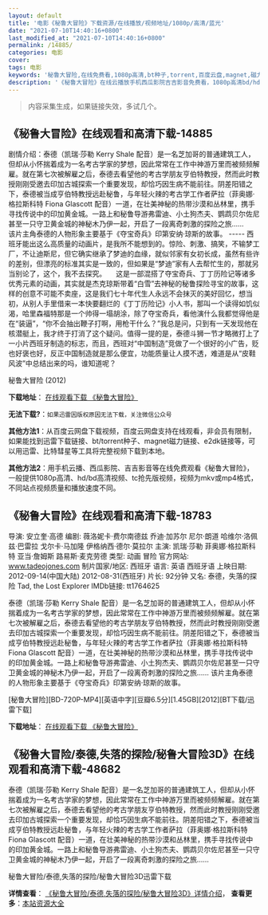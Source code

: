 ```yaml
---
layout: default
title: '电影《秘鲁大冒险》下载资源/在线播放/视频地址/1080p/高清/蓝光'
date: "2021-07-10T14:40:16+0800"
last_modified_at: "2021-07-10T14:40:16+0800"
permalink: /14885/
categories: 电影
cover:
tags: 电影
keywords: '秘鲁大冒险,在线免费看,1080p高清,bt种子,torrent,百度云盘,magnet,磁力链,迅雷下载资源'
description: '《秘鲁大冒险》在线云播放手机西瓜影院吉吉影音免费看，1080p高清bd/hd未删减完整版和tc抢先枪版，mkv/mp4格式，附带bt/torrent种子、magnet/磁力链、百度云盘、网盘资源迅雷下载链接'
---
```


>内容采集生成，如果链接失效，多试几个。


## 《秘鲁大冒险》在线观看和高清下载-14885

剧情介绍：泰德（凯瑞·莎勒 Kerry Shale 配音）是一名芝加哥的普通建筑工人，但却从小怀揣着成为一名考古学家的梦想，因此常常在工作中神游万里而被频频解雇。就在第七次被解雇之后，泰德去看望他的考古学朋友亨伯特教授，然而此时教授刚刚受邀去印加古城探索一个重要发现，却恰巧因生病不能前往。阴差阳错之下，泰德被当成亨伯特教授远赴秘鲁，与年轻火辣的考古学工作者萨拉（菲奥娜·格拉斯科特 Fiona Glascott 配音）一道，在壮美神秘的热带沙漠和丛林里，携手寻找传说中的印加黄金城。一路上和秘鲁导游弗雷迪、小土狗杰夫、鹦鹉贝尔佐尼甚至一只守卫黄金城的神秘木乃伊一起，开启了一段离奇刺激的探险之旅……  　　该片主角泰德的人物形象主要基于《夺宝奇兵》印第安纳·琼斯的故事。 ----- 西班牙能出这么高质量的动画片，是我所不能想到的。惊险、刺激、搞笑，不输梦工厂，不让迪斯尼，但它确实继承了梦迪的血缘，就似邻家有女初长成，虽然有些许的差别，但漂亮的标准其实是一致的，但如果是“梦迪”家有人去帮忙生的，那就另当别论了，这个，我不去探究。     这是一部混搭了夺宝奇兵、丁丁历险记等诸多优秀元素的动画，其实就是杰克琼斯带着“白雪”去神秘的秘鲁探险寻宝的故事，这样的创意不可能不卖座，这是我们七十年代生人永远不会抹灭的美好回忆，想当初，从别人手里借来一本快要翻烂的《丁丁历险记》小人书，那叫一个读得如饥似渴，哈里森福特那是一个帅得一塌胡涂，除了夺宝奇兵，看他演什么我都觉得他是在“装逼”，“你不会抽出鞭子打啊，用枪干什么？”我总是问，只到有一天发现他在核潜艇上，我才终于打消了这个疑问。值得一提的是，泰德斗狮一节才略微打上了一小片西班牙制造的标志，而且，西班对“中国制造”竞做了一个很好的小广告，贬也好褒也好，反正中国制造就是那么便宜，功能质量让人摸不透，难道是从“皮鞋风波”中总结出来的吗，谁知道呢？


秘鲁大冒险 (2012)

**下载地址**： [在线观看下载 《秘鲁大冒险》](https://www.btbtdy.me/btdy/dy4944.html) 


**无法下载?**：`如果迅雷因版权原因无法下载，关注微信公众号 `

**其他方法1**：从百度云网盘下载视频，百度云网盘支持在线观看，非会员有限制，如果能找到迅雷下载链接、bt/torrent种子、magnet磁力链接、e2dk链接等，可以用迅雷、比特彗星等工具将完整视频下载到本地。

**其他方法2**：用手机云播、西瓜影院、吉吉影音等在线免费观看《秘鲁大冒险》，一般提供1080p高清、hd/bd高清视频、tc抢先版视频，视频为mkv或mp4格式，不同站点视频质量和播放速度不同。


## 《秘鲁大冒险》在线观看和高清下载-18783

导演: 安立奎·高德 编剧: 薇洛妮卡·费尔南德兹 乔迪·加苏尔 尼尔·朗道 哈维尔·洛佩兹·巴雷拉 戈尔卡·马加隆 伊格纳西·德尔·莫拉尔 主演: 凯瑞·莎勒 菲奥娜·格拉斯科特 亚当·詹姆斯 路易斯·麦克劳德 类型: 动画 冒险 官方网站: www.tadeojones.com 制片国家/地区: 西班牙 语言: 英语 西班牙语 上映日期: 2012-09-14(中国大陆) 2012-08-31(西班牙) 片长: 92分钟 又名: 泰德，失落的探险 Tad, the Lost Explorer IMDb链接: tt1764625

泰德（凯瑞·莎勒 Kerry Shale 配音）是一名芝加哥的普通建筑工人，但却从小怀揣着成为一名考古学家的梦想，因此常常在工作中神游万里而被频频解雇。就在第七次被解雇之后，泰德去看望他的考古学朋友亨伯特教授，然而此时教授刚刚受邀去印加古城探索一个重要发现，却恰巧因生病不能前往。阴差阳错之下，泰德被当成亨伯特教授远赴秘鲁，与年轻火辣的考古学工作者萨拉（菲奥娜·格拉斯科特 Fiona Glascott 配音）一道，在壮美神秘的热带沙漠和丛林里，携手寻找传说中的印加黄金城。一路上和秘鲁导游弗雷迪、小土狗杰夫、鹦鹉贝尔佐尼甚至一只守卫黄金城的神秘木乃伊一起，开启了一段离奇刺激的探险之旅…… 该片主角泰德的人物形象主要基于《夺宝奇兵》印第安纳·琼斯的故事。


[秘鲁大冒险][BD-720P-MP4][英语中字][豆瓣6.5分][1.45GB][2012][BT下载/迅雷下载]

**下载地址**： [在线观看下载 《秘鲁大冒险》](https://www.btdx8.com/torrent/tad_the_lost_explorer_2012.html) 


## 《秘鲁大冒险/泰德,失落的探险/秘鲁大冒险3D》在线观看和高清下载-48682

泰德（凯瑞&middot;莎勒 Kerry Shale 配音）是一名芝加哥的普通建筑工人，但却从小怀揣着成为一名考古学家的梦想，因此常常在工作中神游万里而被频频解雇。就在第七次被解雇之后，泰德去看望他的考古学朋友亨伯特教授，然而此时教授刚刚受邀去印加古城探索一个重要发现，却恰巧因生病不能前往。阴差阳错之下，泰德被当成亨伯特教授远赴秘鲁，与年轻火辣的考古学工作者萨拉（菲奥娜&middot;格拉斯科特 Fiona Glascott 配音）一道，在壮美神秘的热带沙漠和丛林里，携手寻找传说中的印加黄金城。一路上和秘鲁导游弗雷迪、小土狗杰夫、鹦鹉贝尔佐尼甚至一只守卫黄金城的神秘木乃伊一起，开启了一段离奇刺激的探险之旅&hellip;…


秘鲁大冒险/泰德,失落的探险/秘鲁大冒险3D迅雷下载

**详情查看**： [《秘鲁大冒险/泰德,失落的探险/秘鲁大冒险3D》详情介绍](/movie/48682/)， **查看更多**：[本站资源大全](/movie/t/all/)


